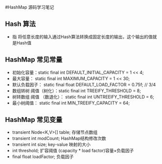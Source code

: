 #HashMap 源码学习笔记
##  Hash 算法 
*  指 将任意长度的输入通过Hash算法转换成固定长度的输出，这个输出的值就是Hash值
## HashMap 常见常量
* 初始化容量：static final int DEFAULT_INITIAL_CAPACITY = 1 << 4; 
* 最大容量：  static final int MAXIMUM_CAPACITY = 1 << 30;
* 默认负载因子： static final float DEFAULT_LOAD_FACTOR = 0.75f; // 3/4
* 数组转树 阈值（树化）：static final int TREEIFY_THRESHOLD = 8;
* 树转数组 阈值 （数退化）： static final int UNTREEIFY_THRESHOLD = 6;
* 最小树阈值： static final int MIN_TREEIFY_CAPACITY = 64;
## HashMap 常见变量
*  transient Node<K,V>[] table; 存储节点数组
*  transient int modCount; HashMap结构修改次数
*  transient int size; key-value 映射的大小
*  int threshold; 扩容阈值 (capacity * load factor)容量×负载因子
*  final float loadFactor; 负载因子
